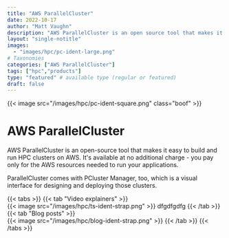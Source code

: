 ```yaml
---
title: "AWS ParallelCluster"
date: 2022-10-17
author: "Matt Vaughn"
description: "AWS ParallelCluster is an open source tool that makes it easy to deploy and manage HPC clusters on AWS"
layout: "single-notitle"
images:
  - "images/hpc/pc-ident-large.png"
# Taxonomies
categories: ["AWS ParallelCluster"]
tags: ["hpc","products"]
type: "featured" # available type (regular or featured)
draft: false
---
```


<style>
.boof {
  float:right !important;
  width:350px;
  padding: 10px;
  }
</style>

{{< image src="/images/hpc/pc-ident-square.png" class="boof" >}}

# AWS ParallelCluster
AWS ParallelCluster is an open-source tool that makes it easy to build and run HPC clusters on AWS. It's available at no additional charge - you pay only for the AWS resources needed to run your applications.

ParallelCluster comes with PCluster Manager, too, which is a visual interface for designing and deploying those clusters.

{{< tabs >}}
  {{< tab "Video explainers" >}}  
{{< image src="/images/hpc/ts-ident-strap.png" >}}
    dfgdfgdfg
  {{< /tab >}}
  {{< tab "Blog posts" >}}  
{{< image src="/images/hpc/blog-ident-strap.png" >}}
  {{< /tab >}}
{{< /tabs >}}